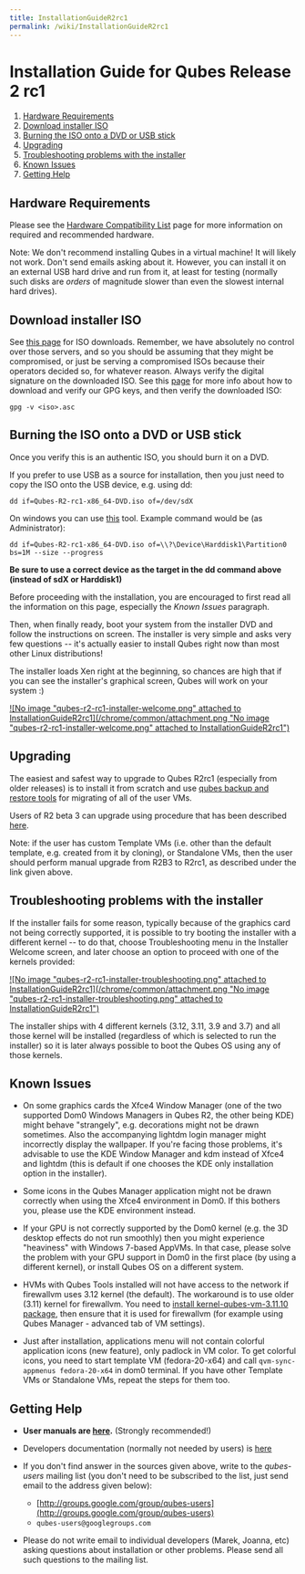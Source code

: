 ```yaml
---
title: InstallationGuideR2rc1
permalink: /wiki/InstallationGuideR2rc1
---
```


Installation Guide for Qubes Release 2 rc1
==========================================

1.  [Hardware Requirements](#HardwareRequirements)
2.  [Download installer ISO](#DownloadinstallerISO)
3.  [Burning the ISO onto a DVD or USB stick](#BurningtheISOontoaDVDorUSBstick)
4.  [Upgrading](#Upgrading)
5.  [Troubleshooting problems with the installer](#Troubleshootingproblemswiththeinstaller)
6.  [Known Issues](#KnownIssues)
7.  [Getting Help](#GettingHelp)

Hardware Requirements
---------------------

Please see the [Hardware Compatibility List](/wiki/HCL) page for more information on required and recommended hardware.

Note: We don't recommend installing Qubes in a virtual machine! It will likely not work. Don't send emails asking about it. However, you can install it on an external USB hard drive and run from it, at least for testing (normally such disks are *orders* of magnitude slower than even the slowest internal hard drives).

Download installer ISO
----------------------

See [this page](/wiki/QubesDownloads) for ISO downloads. Remember, we have absolutely no control over those servers, and so you should be assuming that they might be compromised, or just be serving a compromised ISOs because their operators decided so, for whatever reason. Always verify the digital signature on the downloaded ISO. See this [page](/wiki/VerifyingSignatures) for more info about how to download and verify our GPG keys, and then verify the downloaded ISO:

``` {.wiki}
gpg -v <iso>.asc
```

Burning the ISO onto a DVD or USB stick
---------------------------------------

Once you verify this is an authentic ISO, you should burn it on a DVD.

If you prefer to use USB as a source for installation, then you just need to copy the ISO onto the USB device, e.g. using dd:

``` {.wiki}
dd if=Qubes-R2-rc1-x86_64-DVD.iso of=/dev/sdX
```

On windows you can use [​this](http://www.chrysocome.net/dd) tool. Example command would be (as Administrator):

``` {.wiki}
dd if=Qubes-R2-rc1-x86_64-DVD.iso of=\\?\Device\Harddisk1\Partition0 bs=1M --size --progress
```

**Be sure to use a correct device as the target in the dd command above (instead of sdX or Harddisk1)**

Before proceeding with the installation, you are encouraged to first read all the information on this page, especially the *Known Issues* paragraph.

Then, when finally ready, boot your system from the installer DVD and follow the instructions on screen. The installer is very simple and asks very few questions -- it's actually easier to install Qubes right now than most other Linux distributions!

The installer loads Xen right at the beginning, so chances are high that if you can see the installer's graphical screen, Qubes will work on your system :)

[![No image "qubes-r2-rc1-installer-welcome.png" attached to InstallationGuideR2rc1](/chrome/common/attachment.png "No image "qubes-r2-rc1-installer-welcome.png" attached to InstallationGuideR2rc1")](/attachment/wiki/InstallationGuideR2rc1/qubes-r2-rc1-installer-welcome.png)

Upgrading
---------

The easiest and safest way to upgrade to Qubes R2rc1 (especially from older releases) is to install it from scratch and use [qubes backup and restore tools](/wiki/BackupRestore) for migrating of all of the user VMs.

Users of R2 beta 3 can upgrade using procedure that has been described [here](/wiki/UpgradeToR2rc1).

Note: if the user has custom Template VMs (i.e. other than the default template, e.g. created from it by cloning), or Standalone VMs, then the user should perform manual upgrade from R2B3 to R2rc1, as described under the link given above.

Troubleshooting problems with the installer
-------------------------------------------

If the installer fails for some reason, typically because of the graphics card not being correctly supported, it is possible to try booting the installer with a different kernel -- to do that, choose Troubleshooting menu in the Installer Welcome screen, and later choose an option to proceed with one of the kernels provided:

[![No image "qubes-r2-rc1-installer-troubleshooting.png" attached to InstallationGuideR2rc1](/chrome/common/attachment.png "No image "qubes-r2-rc1-installer-troubleshooting.png" attached to InstallationGuideR2rc1")](/attachment/wiki/InstallationGuideR2rc1/qubes-r2-rc1-installer-troubleshooting.png)

The installer ships with 4 different kernels (3.12, 3.11, 3.9 and 3.7) and all those kernel will be installed (regardless of which is selected to run the installer) so it is later always possible to boot the Qubes OS using any of those kernels.

Known Issues
------------

-   On some graphics cards the Xfce4 Window Manager (one of the two supported Dom0 Windows Managers in Qubes R2, the other being KDE) might behave "strangely", e.g. decorations might not be drawn sometimes. Also the accompanying lightdm login manager might incorrectly display the wallpaper. If you're facing those problems, it's advisable to use the KDE Window Manager and kdm instead of Xfce4 and lightdm (this is default if one chooses the KDE only installation option in the installer).

-   Some icons in the Qubes Manager application might not be drawn correctly when using the Xfce4 environment in Dom0. If this bothers you, please use the KDE environment instead.

-   If your GPU is not correctly supported by the Dom0 kernel (e.g. the 3D desktop effects do not run smoothly) then you might experience "heaviness" with Windows 7-based AppVMs. In that case, please solve the problem with your GPU support in Dom0 in the first place (by using a different kernel), or install Qubes OS on a different system.

-   HVMs with Qubes Tools installed will not have access to the network if firewallvm uses 3.12 kernel (the default). The workaround is to use older (3.11) kernel for firewallvm. You need to [​install kernel-qubes-vm-3.11.10 package](http://wiki.qubes-os.org/trac/wiki/SoftwareUpdateDom0#Howtodowngradeaspecificpackage), then ensure that it is used for firewallvm (for example using Qubes Manager - advanced tab of VM settings).

-   Just after installation, applications menu will not contain colorful application icons (new feature), only padlock in VM color. To get colorful icons, you need to start template VM (fedora-20-x64) and call `qvm-sync-appmenus fedora-20-x64` in dom0 terminal. If you have other Template VMs or Standalone VMs, repeat the steps for them too.

Getting Help
------------

-   **User manuals are [here](/wiki/UserDoc).** (Strongly recommended!)

-   Developers documentation (normally not needed by users) is [here](/wiki/SystemDoc)

-   If you don't find answer in the sources given above, write to the *qubes-users* mailing list (you don't need to be subscribed to the list, just send email to the address given below):
    -   [​http://groups.google.com/group/qubes-users](http://groups.google.com/group/qubes-users)
    -   `qubes-users@googlegroups.com`

-   Please do not write email to individual developers (Marek, Joanna, etc) asking questions about installation or other problems. Please send all such questions to the mailing list.

